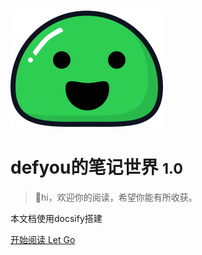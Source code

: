 <!-- _coverpage.md -->

![logo](_media/icon.svg)

# defyou的笔记世界 <small>1.0</small>

> 💪hi，欢迎你的阅读，希望你能有所收获。

 本文档使用docsify搭建

[开始阅读 Let Go](/README.md)


